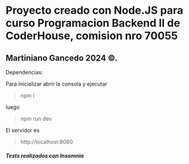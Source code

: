 # Proyecto creado con Node.JS para curso Programacion Backend II de CoderHouse, comision nro 70055

## Martiniano Gancedo 2024 ©.

Dependencias:



Para inicializar abrir la consola y ejecutar

> npm i

luego

> npm run dev

El servidor es

> http://localhost:8080

##### Tests realizados con Insomnia
